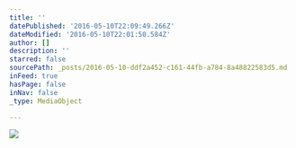 ```yaml
---
title: ''
datePublished: '2016-05-10T22:09:49.266Z'
dateModified: '2016-05-10T22:01:50.584Z'
author: []
description: ''
starred: false
sourcePath: _posts/2016-05-10-ddf2a452-c161-44fb-a784-8a48822583d5.md
inFeed: true
hasPage: false
inNav: false
_type: MediaObject

---
```

![](https://the-grid-user-content.s3-us-west-2.amazonaws.com/aed0220c-c3f4-457d-9a41-080a1aac09f4.jpg)